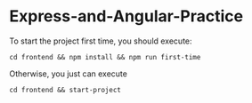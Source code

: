 # Express-and-Angular-Practice
To start the project first time,
you should execute:
```
cd frontend && npm install && npm run first-time
```

Otherwise, you just can execute
```
cd frontend && start-project
```
